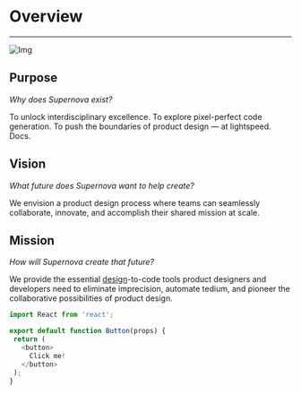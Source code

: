 
# Overview

---

![Img](https://studio-assets-dev.supernova.io/design-systems/460/3ae75ad9-75da-4c3c-815e-b7436fbe110c.png?Expires=1974931200&Policy=eyJTdGF0ZW1lbnQiOlt7IlJlc291cmNlIjoiaHR0cHM6Ly9zdHVkaW8tYXNzZXRzLWRldi5zdXBlcm5vdmEuaW8vZGVzaWduLXN5c3RlbXMvNDYwLzNhZTc1YWQ5LTc1ZGEtNGMzYy04MTVlLWI3NDM2ZmJlMTEwYy5wbmciLCJDb25kaXRpb24iOnsiRGF0ZUxlc3NUaGFuIjp7IkFXUzpFcG9jaFRpbWUiOjE5NzQ5MzEyMDB9fX1dfQ__&Signature=GqiErMJbvGVONBSTx2hVPW~RNu8F3a4jTiG7LwJjX5KxUNFDeAhrE8q~a6YdcOsOTnVAA2CQ7TOL6ZrhgHq8JjbKajARZiqSBi4wFqWTf8HSBBA2tHJ9dgRL2Dt17rCRTsuIwMcpCwM7AwLZ3Yh0JVJR2hKN4~RV1hRvG1xeMnT7qpZhB12L1zlnk2LyTYW9X8YIR0i3-PjYEzMHIW-7D8d4InMpsltb9zzVLsaHVmdz3Rw0MXj~O758Is0HugoAE2XKCfWTbIn4y-w6Sf83WaJ~5wfJao9NxEDEdUseBf0yM6pp3N3xNZY4cwBS8oXfVPCvhrngaqsf0vflBrSRRA__&Key-Pair-Id=APKAJGK34LCCAUR7N6LA)

## Purpose

*Why does Supernova exist?*

To unlock interdisciplinary excellence. To explore pixel-perfect code generation. To push the boundaries of product design — at lightspeed. Docs.

## Vision

*What future does Supernova want to help create?*

We envision a product design process where teams can seamlessly collaborate, innovate, and accomplish their shared mission at scale.

## Mission

*How will Supernova create that future?*

We provide the essential [design](https://google.com)-to-code tools product designers and developers need to eliminate imprecision, automate tedium, and pioneer the collaborative possibilities of product design.

```javascript  
import React from 'react';

export default function Button(props) {
 return (
   <button>
     Click me!
   </button>
 );
}  
```